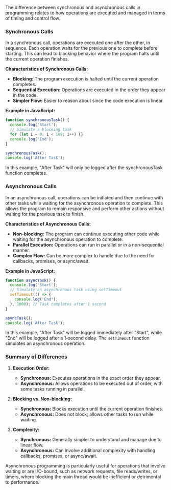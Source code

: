 The difference between synchronous and asynchronous calls in programming relates to how operations are executed and managed in terms of timing and control flow.

### Synchronous Calls

In a synchronous call, operations are executed one after the other, in sequence. Each operation waits for the previous one to complete before starting. This can lead to blocking behavior where the program halts until the current operation finishes.

**Characteristics of Synchronous Calls:**
- **Blocking:** The program execution is halted until the current operation completes.
- **Sequential Execution:** Operations are executed in the order they appear in the code.
- **Simpler Flow:** Easier to reason about since the code execution is linear.

**Example in JavaScript:**

```javascript
function synchronousTask() {
  console.log('Start');
  // Simulate a blocking task
  for (let i = 0; i < 1e9; i++) {}
  console.log('End');
}

synchronousTask();
console.log('After Task');
```

In this example, "After Task" will only be logged after the synchronousTask function completes.

### Asynchronous Calls

In an asynchronous call, operations can be initiated and then continue with other tasks while waiting for the asynchronous operation to complete. This allows the program to remain responsive and perform other actions without waiting for the previous task to finish.

**Characteristics of Asynchronous Calls:**
- **Non-blocking:** The program can continue executing other code while waiting for the asynchronous operation to complete.
- **Parallel Execution:** Operations can run in parallel or in a non-sequential manner.
- **Complex Flow:** Can be more complex to handle due to the need for callbacks, promises, or async/await.

**Example in JavaScript:**

```javascript
function asyncTask() {
  console.log('Start');
  // Simulate an asynchronous task using setTimeout
  setTimeout(() => {
    console.log('End');
  }, 1000); // Task completes after 1 second
}

asyncTask();
console.log('After Task');
```

In this example, "After Task" will be logged immediately after "Start", while "End" will be logged after a 1-second delay. The `setTimeout` function simulates an asynchronous operation.

### Summary of Differences

1. **Execution Order:**
   - **Synchronous:** Executes operations in the exact order they appear.
   - **Asynchronous:** Allows operations to be executed out of order, with some tasks running in parallel.

2. **Blocking vs. Non-blocking:**
   - **Synchronous:** Blocks execution until the current operation finishes.
   - **Asynchronous:** Does not block; allows other tasks to run while waiting.

3. **Complexity:**
   - **Synchronous:** Generally simpler to understand and manage due to linear flow.
   - **Asynchronous:** Can involve additional complexity with handling callbacks, promises, or async/await.

Asynchronous programming is particularly useful for operations that involve waiting or are I/O-bound, such as network requests, file reads/writes, or timers, where blocking the main thread would be inefficient or detrimental to performance.